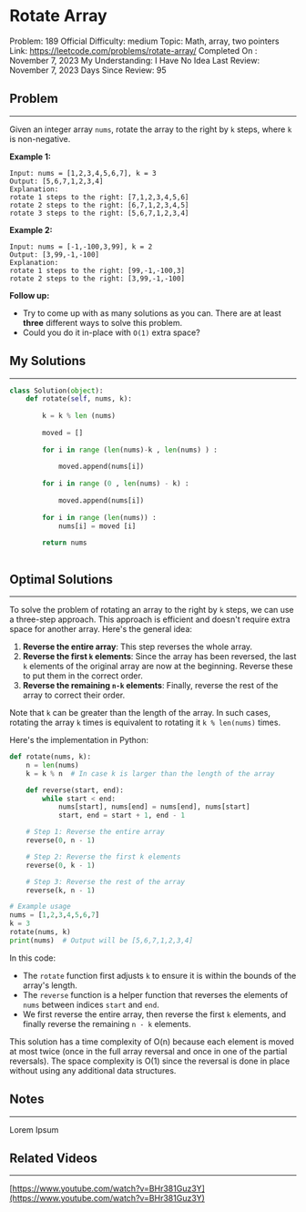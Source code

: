 # Rotate Array

Problem: 189
Official Difficulty: medium
Topic: Math, array, two pointers
Link: https://leetcode.com/problems/rotate-array/
Completed On : November 7, 2023
My Understanding: I Have No Idea
Last Review: November 7, 2023
Days Since Review: 95

## Problem

---

Given an integer array `nums`, rotate the array to the right by `k` steps, where `k` is non-negative.

**Example 1:**

```
Input: nums = [1,2,3,4,5,6,7], k = 3
Output: [5,6,7,1,2,3,4]
Explanation:
rotate 1 steps to the right: [7,1,2,3,4,5,6]
rotate 2 steps to the right: [6,7,1,2,3,4,5]
rotate 3 steps to the right: [5,6,7,1,2,3,4]
```

**Example 2:**

```
Input: nums = [-1,-100,3,99], k = 2
Output: [3,99,-1,-100]
Explanation:
rotate 1 steps to the right: [99,-1,-100,3]
rotate 2 steps to the right: [3,99,-1,-100]
```

**Follow up:**

- Try to come up with as many solutions as you can. There are at least **three** different ways to solve this problem.
- Could you do it in-place with `O(1)` extra space?

## My Solutions

---

```python
class Solution(object):
    def rotate(self, nums, k):
        
        k = k % len (nums) 
        
        moved = []
        
        for i in range (len(nums)-k , len(nums) ) :
            
            moved.append(nums[i])
            
        for i in range (0 , len(nums) - k) : 
            
            moved.append(nums[i])
        
        for i in range (len(nums)) :
            nums[i] = moved [i]
        
        return nums
```

```python

```

## Optimal Solutions

---

To solve the problem of rotating an array to the right by `k` steps, we can use a three-step approach. This approach is efficient and doesn't require extra space for another array. Here's the general idea:

1. **Reverse the entire array**: This step reverses the whole array.
2. **Reverse the first `k` elements**: Since the array has been reversed, the last `k` elements of the original array are now at the beginning. Reverse these to put them in the correct order.
3. **Reverse the remaining `n-k` elements**: Finally, reverse the rest of the array to correct their order.

Note that `k` can be greater than the length of the array. In such cases, rotating the array `k` times is equivalent to rotating it `k % len(nums)` times.

Here's the implementation in Python:

```python
def rotate(nums, k):
    n = len(nums)
    k = k % n  # In case k is larger than the length of the array

    def reverse(start, end):
        while start < end:
            nums[start], nums[end] = nums[end], nums[start]
            start, end = start + 1, end - 1

    # Step 1: Reverse the entire array
    reverse(0, n - 1)

    # Step 2: Reverse the first k elements
    reverse(0, k - 1)

    # Step 3: Reverse the rest of the array
    reverse(k, n - 1)

# Example usage
nums = [1,2,3,4,5,6,7]
k = 3
rotate(nums, k)
print(nums)  # Output will be [5,6,7,1,2,3,4]

```

In this code:

- The `rotate` function first adjusts `k` to ensure it is within the bounds of the array's length.
- The `reverse` function is a helper function that reverses the elements of `nums` between indices `start` and `end`.
- We first reverse the entire array, then reverse the first `k` elements, and finally reverse the remaining `n - k` elements.

This solution has a time complexity of O(n) because each element is moved at most twice (once in the full array reversal and once in one of the partial reversals). The space complexity is O(1) since the reversal is done in place without using any additional data structures.

## Notes

---

Lorem Ipsum 

## Related Videos

---

[https://www.youtube.com/watch?v=BHr381Guz3Y](https://www.youtube.com/watch?v=BHr381Guz3Y)